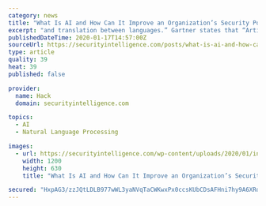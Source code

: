 ```yaml
---
category: news
title: "What Is AI and How Can It Improve an Organization’s Security Posture?"
excerpt: "and translation between languages.” Gartner states that “Artificial intelligence applies advanced analysis and logic-based techniques, including machine learning, to interpret events, support and automate decisions, and take actions.” To summarize, AI in cybersecurity refers to a set of capabilities similar to human abilities that allow ..."
publishedDateTime: 2020-01-17T14:57:00Z
sourceUrl: https://securityintelligence.com/posts/what-is-ai-and-how-can-it-improve-an-organizations-security-posture/
type: article
quality: 39
heat: 39
published: false

provider:
  name: Hack
  domain: securityintelligence.com

topics:
  - AI
  - Natural Language Processing

images:
  - url: https://securityintelligence.com/wp-content/uploads/2020/01/internal_what-is-ai-and-how-can-it-improve-an-organizations-security-posture.jpg
    width: 1200
    height: 630
    title: "What Is AI and How Can It Improve an Organization’s Security Posture?"

secured: "HxpAG3/zzJQtLDLB977wWL3yaNVqTaCWKwxPx0ccsKUbCDsAFHni7hy9A6XRd8cLQoRHc6fObKFh6Q3FLIJYuIbJOWW22VXuHvDuYMV6FOba0v4z9nUSLCl75OXkfUF9VhsSl2Mwc8+f0cfu6UGtALnYX4j5x8XcoHQ7fVQgV300ZOP94OgpYIvVrVW3DvBFg8mM2f18Y3hVuJwZy37nI9yHf4mkM69x+hITjUQhllSTiPaoIM8f1vBzjFeqIoohOuxUq5tlJCxV1Vt316C3Sh+3yDY5V8yQvJ80oIAS7eSzht0YtLkOSovHCxtOYsY4NYDteZbwtfalLbo1nJAN/1tc0xm+CMkByFVZbv7QEBnUnou6alkSJL43KN1D0hnRzxFKsU9223q6eVHk9qdrHu/xlaSan2NrjFokaHsaTNfK+M6SuISHQ0+oIL7hHPIX8EQzIIv1BXDPCO6yDDoimw==;7jZrudlc8CewxbCb+hKsIA=="
---
```


